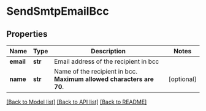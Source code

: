 # SendSmtpEmailBcc

## Properties
Name | Type | Description | Notes
------------ | ------------- | ------------- | -------------
**email** | **str** | Email address of the recipient in bcc | 
**name** | **str** | Name of the recipient in bcc. **Maximum allowed characters are 70**.  | [optional] 

[[Back to Model list]](../README.md#documentation-for-models) [[Back to API list]](../README.md#documentation-for-api-endpoints) [[Back to README]](../README.md)

